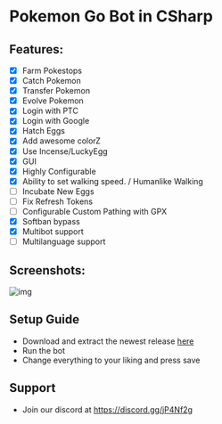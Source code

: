 # Pokemon Go Bot in CSharp

## Features:
- [x] Farm Pokestops
- [x] Catch Pokemon
- [x] Transfer Pokemon
- [x] Evolve Pokemon
- [x] Login with PTC
- [x] Login with Google
- [x] Hatch Eggs
- [x] Add awesome colorZ
- [x] Use Incense/LuckyEgg
- [x] GUI
- [x] Highly Configurable
- [x] Ability to set walking speed. / Humanlike Walking
- [ ] Incubate New Eggs
- [ ] Fix Refresh Tokens
- [ ] Configurable Custom Pathing with GPX
- [x] Softban bypass
- [x] Multibot support
- [ ] Multilanguage support

## Screenshots:
![img](http://i.imgur.com/WqgyLOf.png)

## Setup Guide
- Download and extract the newest release [here](https://github.com/shiftcodeYT/PokeBot3/releases/latest)
- Run the bot
- Change everything to your liking and press save

## Support
- Join our discord at https://discord.gg/jP4Nf2g
